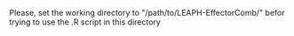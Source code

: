 Please, set the working directory to "/path/to/LEAPH-EffectorComb/" befor trying to use the .R script in this directory
